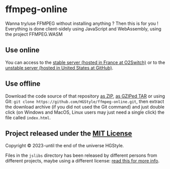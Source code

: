 # ffmpeg-online
Wanna try/use FFMPEG without installing anything ? Then this is for you ! Everything is done client-sidely using JavaScript and WebAssembly, using the project FFMPEG.WASM

## Use online

You can access to the [stable server (hosted in France at O2Switch)](https://ffmpeg-online.hgstyle.fr/) or to the [unstable server (hosted in United States at GitHub)](https://hgstyle.github.io/ffmpeg-online/).

## Use offline

Download the code source of that repository [as ZIP](https://github.com/HGStyle/ffmpeg-online/archive/refs/heads/main.zip), [as GZIPed TAR](https://github.com/HGStyle/ffmpeg-online/archive/refs/heads/main.tar.gz) or using Git: `git clone https://github.com/HGStyle/ffmpeg-online.git`, then extract the download archive (if you did not used the Git command) and just double click (on Windows and MacOS, Linux users may just need a single click) the file called `index.html`.

## Project released under the [MIT License](https://hgstyle.mit-license.org/)

Copyright © 2023-until the end of the universe HGStyle.

Files in the `jslibs` directory has been released by different persons from different projects, maybe using a different license: [read this for more info](https://github.com/HGStyle/ffmpeg-online/blob/main/font/README.md).
